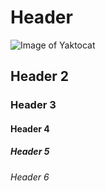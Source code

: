 # Header
![Image of Yaktocat](https://octodex.github.com/images/yaktocat.png)
## Header 2
### Header 3
#### Header 4
##### Header 5
###### Header 6



